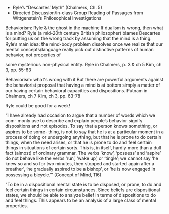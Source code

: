 
- Ryle’s “Descartes’ Myth” (Chalmers, Ch. 5)
- Directed Discussion/In-class Group Reading of Passages from Wittgenstein’s Philosophical Investigations



Behaviorism: Ryle & the ghost in the machine
If dualism is wrong, then what is a mind? Ryle (a mid-20th century British philosopher) blames Descartes for putting us on the wrong track by assuming that the mind is a thing. Ryle’s main idea: the mind-body problem dissolves once we realize that our mental concepts/language really pick out distinctive patterns of human behavior, not properties of
       
some mysterious non-physical entity.
Ryle in Chalmers, p. 3 & ch 5 Kim, ch 3, pp. 55-63


Behaviorism: what's wrong with it
But there are powerful arguments against the behaviorist proposal that having a mind is at bottom simply a matter of our having certain behavioral capacities and dispositions. Putnam in Chalmers, ch 7
Kim, ch 3, pp. 63-78

Ryle could be good for a week!


“I have already had occasion to argue that a number of words which we com- monly use to describe and explain people’s behavior signify dispositions and not episodes. To say that a person knows something, or aspires to be some- thing, is not to say that he is at a particular moment in a process of doing or undergoing anything, but that he is prone to do certain things, when the need arises, or that he is prone to do and feel certain things in situations of certain sorts.
This is, in itself, hardly more than a dull fact (almost) of ordinary grammar. The verbs ‘know’, ‘possess’ and ‘aspire’ do not behave like the verbs ‘run’, ‘wake up’, or ‘tingle’; we cannot say ‘he knew so and so for two minutes, then stopped and started again after a breather’, ‘he gradually aspired to be a bishop’, or ‘he is now engaged in possessing a bicycle.”’ (Concept of Mind, 116)


"To be in a dispositional mental state is to be disposed, or prone, to do and feel certain things in certain circumstances. Since beliefs are dispositional states, we should be able to analyze belief in terms of dispositions to do and feel things. This appears to be an analysis of a large class of mental properties.